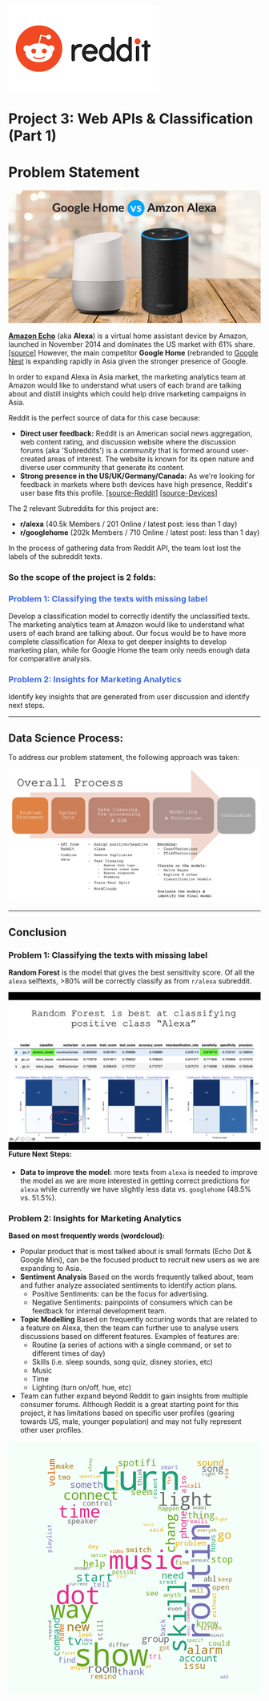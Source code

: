 <img src= "images/reddit.png" alt="reddit logo" align="center">


# Project 3: Web APIs & Classification (Part 1)

# Problem Statement

<img src= "images/Google_Home_vs_Amazon_Alexa.png" alt="gh_alexa">

**[Amazon Echo](https://en.wikipedia.org/wiki/Amazon_Echo)** (aka **Alexa**) is a virtual home assistant device by Amazon, launched in November 2014 and dominates the US market with 61% share. [[source]](https://voicebot.ai/2019/03/07/u-s-smart-speaker-ownership-rises-40-in-2018-to-66-4-million-and-amazon-echo-maintains-market-share-lead-says-new-report-from-voicebot/)  However, the main competitor **Google Home** (rebranded to [Google Nest](https://en.wikipedia.org/wiki/Google_Nest_(smart_speakers)) is expanding rapidly in Asia given the stronger presence of Google.  

In order to expand Alexa in Asia market, the marketing analytics team at Amazon would like to understand what users of each brand are talking about and distill insights which could help drive marketing campaigns in Asia.

Reddit is the perfect source of data for this case because:
- **Direct user feedback:** Reddit is an American social news aggregation, web content rating, and discussion website where the discussion forums (aka 'Subreddits') is a *community* that is formed around user-created areas of interest. The website is known for its open nature and diverse user community that generate its content.
- **Strong presence in the US/UK/Germany/Canada:** As we're looking for feedback in markets where both devices have high presence, Reddit's user base fits this profile.  [[source-Reddit]](https://www.statista.com/statistics/325144/reddit-global-active-user-distribution/) [[source-Devices]](https://voicebot.ai/2019/04/15/smart-speaker-installed-base-to-surpass-200-million-in-2019-grow-to-500-million-in-2023-canalys/)

The 2 relevant Subreddits for this project are:
- **r/alexa**  (40.5k Members / 201 Online / latest post: less than 1 day)
- **r/googlehome** (202k Members / 710 Online / latest post: less than 1 day)


In the process of gathering data from Reddit API, the team lost lost the labels of the subreddit texts.  

### So the scope of the project is 2 folds:

### <span style='color:royalblue'>Problem 1: Classifying the texts with missing label</span>

Develop a classification model to correctly identify the unclassified texts.  The marketing analytics team at Amazon would like to understand what users of each brand are talking about.  Our focus would be to have more complete classification for Alexa to get deeper insights to develop marketing plan, while for Google Home the team only needs enough data for comparative analysis.

### <span style='color:royalblue'>Problem 2: Insights for Marketing Analytics</span>

Identify key insights that are generated from user discussion and identify next steps.

---


## Data Science Process:

To address our problem statement, the following approach was taken:

<img src= "images/process.png" alt="process">


---


## Conclusion

### Problem 1: Classifying the texts with missing label

**Random Forest** is the model that gives the best sensitivity score.  Of all the `alexa` selftexts, >80% will be correctly classify as from `r/alexa` subreddit.

<img src= "images/final_scores.png" alt="alexa" align="left">

#### Future Next Steps:

- **Data to improve the model:** more texts from `alexa` is needed to improve the model as we are more interested in getting correct predictions for `alexa` while currently we have slightly less data vs. `googlehome` (48.5% vs. 51.5%).

### Problem 2: Insights for Marketing Analytics



**Based on most frequently words (wordcloud):**

   - Popular product that is most talked about is small formats (Echo Dot & Google Mini), can be the focused product to recruit new users as we are expanding to Asia.
   - **Sentiment Analysis** Based on the words frequently talked about, team and futher analyze associated sentiments to identify action plans.
     - Positive Sentiments:  can be the focus for advertising.
     - Negative Sentiments:  painpoints of consumers which can be feedback for internal development team.
   - **Topic Modelling** Based on frequently occuring words that are related to a feature on Alexa, then the team can further use to analyse users discussions based on different features.  Examples of features are:
     - Routine (a series of actions with a single command, or set to different times of day)
     - Skills (i.e. sleep sounds, song quiz, disney stories, etc)
     - Music
     - Time
     - Lighting (turn on/off, hue, etc)
   - Team can futher expand beyond Reddit to gain insights from multiple consumer forums.  Although Reddit is a great starting point for this project, it has limitations based on specific user profiles (gearing towards US, male, younger population) and may not fully represent other user profiles.  

<img src= "images/alexa.png" alt="alexa" align="left">

